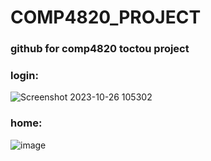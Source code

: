 # COMP4820_PROJECT
### github for comp4820 toctou project
### login:
![Screenshot 2023-10-26 105302](https://github.com/boop-dev/COMP4820_PROJECT/assets/75947876/25b7e454-b445-43a2-9e58-4fb856117811)

### home:
![image](https://github.com/boop-dev/COMP4820_PROJECT/assets/75947876/b1230f06-4e6f-4abb-85f1-537f0aa18c6a)

